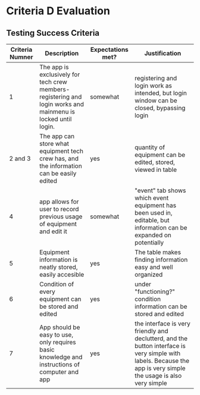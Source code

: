 # Criteria D Evaluation
## Testing Success Criteria
|Criteria Numner|Description|Expectations met?|Justification|
|-----------|---------------|----------------|--------------|
|1|The app is exclusively for tech crew members- registering and login works and mainmenu is locked until login.|somewhat|registering and login work as intended, but login window can be closed, bypassing login|
|2 and 3|The app can store what equipment tech crew has, and the information can be easily edited|yes|quantity of equipment can be edited, stored, viewed in table|
|4|app allows for user to record previous usage of equipment and edit it|somewhat|"event" tab shows which event equipment has been used in, editable, but information can be expanded on potentially|
|5|Equipment information is neatly stored, easily accesible|yes|The table makes finding information easy and well organized|
|6|Condition of every equipment can be stored and edited|yes|under "functioning?" condition information can be stored and edited|
|7|App should be easy to use, only requires basic knowledge and instructions of computer and app|yes|the interface is very friendly and declutterd, and the button interface is very simple with labels. Because the app is very simple the usage is also very simple|
